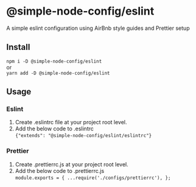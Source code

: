 # @simple-node-config/eslint

A simple eslint configuration using AirBnb style guides and Prettier setup

## Install

`npm i -D @simple-node-config/eslint`
<br>or</br>
`yarn add -D @simple-node-config/eslint`

## Usage

### Eslint

1. Create .eslintrc file at your project root level.
2. Add the below code to .eslintrc<br/>
   `{"extends": "@simple-node-config/eslint/eslintrc"}`

### Prettier

1. Create .prettierrc.js at your project root level.
2. Add the below code to .prettierrc.js<br/>
   `module.exports = { ...require('./configs/prettierrc'), };`
